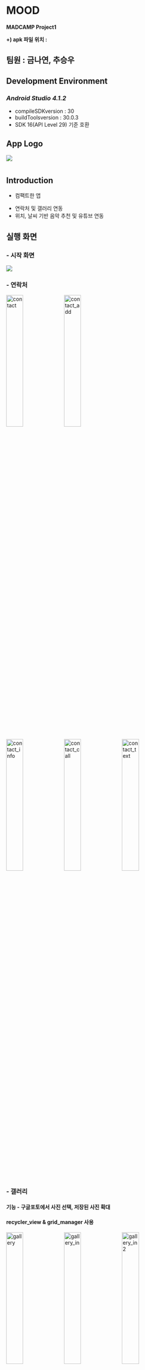 # MOOD
**MADCAMP Project1**

**+) apk 파일 위치 :**




## 팀원 : 금나연, 추승우




## Development Environment

### *Android Studio 4.1.2*

  * compileSDKversion : 30
  * buildToolsversion : 30.0.3
  * SDK 16(API Level 29) 기준 호환






## **App Logo**
<img src="https://user-images.githubusercontent.com/68985625/124529645-fe91a680-de45-11eb-9b88-8490d8b4d77e.jpg"/>


# 
## **Introduction**


* 컴팩트한 앱
- 연락처 및 갤러리 연동
- 위치, 날씨 기반 음악 추천 및 유튜브 연동





## **실행 화면**

### 
### - 시작 화면
<img src="https://user-images.githubusercontent.com/68985625/124556474-47ac1f80-de73-11eb-8aae-cb06a952454c.jpg"/>

### 
### - 연락처
<img width=30% alt="contact" src="https://user-images.githubusercontent.com/68985625/124556328-1fbcbc00-de73-11eb-9f1c-450ed4f8e754.png">   <img width=30% alt="contact_add" src="https://user-images.githubusercontent.com/68985625/124556335-221f1600-de73-11eb-9b72-0b53f9a988d7.png">


<img width=30% alt="contact_info" src="https://user-images.githubusercontent.com/68985625/124556345-24817000-de73-11eb-889c-85c146bfda6d.png">   <img width=30% alt="contact_call" src="https://user-images.githubusercontent.com/68985625/124556342-23504300-de73-11eb-8dee-7f489a9e5ccf.png">   <img width=30% alt="contact_text" src="https://user-images.githubusercontent.com/68985625/124556352-251a0680-de73-11eb-9dd8-517e0f3ea019.png">



### 
### - 갤러리
#### 기능 - 구글포토에서 사진 선택, 저장된 사진 확대
#### recycler_view & grid_manager 사용


<img width=30% alt="gallery" src="https://user-images.githubusercontent.com/68985625/124556353-25b29d00-de73-11eb-8496-351ff22615ee.png">   <img width=30% alt="gallery_in" src="https://user-images.githubusercontent.com/68985625/124556379-2d724180-de73-11eb-9eec-49ff9b08bb6e.png">   <img width=30% alt="gallery_in2" src="https://user-images.githubusercontent.com/68985625/124556410-3400b900-de73-11eb-861b-b011fd787f8e.png">


<img width=30% alt="gallery_select" src="https://user-images.githubusercontent.com/68985625/124556412-3531e600-de73-11eb-9d0e-ea2f9df97d20.png">   <img width=30% alt="gallery_show" src="https://user-images.githubusercontent.com/68985625/124556433-3a8f3080-de73-11eb-90b7-1fafb47dded9.png">   <img width=30% alt="gallery_click" src="https://user-images.githubusercontent.com/68985625/124556354-264b3380-de73-11eb-9ee7-46dd527ec48f.png">




### 
### - 음악
#### 기능 - 위치 정보 받아와서 주소 및 해당 지역 날씨 띄우기, 해당 날씨에 어울리는 음악 추천
#### GPS tracker & OpenWeather API, action_view  사용
<img width=30% alt="music" src="https://user-images.githubusercontent.com/68985625/124564584-2c91dd80-de7c-11eb-91a5-2b738855c9c7.png">  <img width=30% alt="music_show" src="https://user-images.githubusercontent.com/68985625/124564594-2ef43780-de7c-11eb-92bb-46bd1621daf7.png">  <img width=30% alt="music_connect" src="https://user-images.githubusercontent.com/68985625/124564589-2dc30a80-de7c-11eb-9e62-e9d2f1543ab7.png">

## 
## **실행 gif**



  

  

